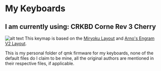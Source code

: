 # My Keyboards
## I am currently using: CRKBD Corne Rev 3 Cherry
![alt text](https://github.com/keymaps/img/lyra-miryogram-3x6.png)
This keymap is based on the [Miryoku Layout](https://github.com/manna-harbour/miryoku) and [Arno's Engram V2 Layout](https://engram.dev/).



This is my personal folder of qmk firmware for my keyboards, none of the default files do I claim to be mine, all the original authors are mentioned in their respective files, if applicable.
